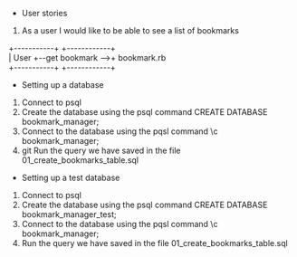 * User stories

1. As a user I would like to be able to see a list of bookmarks

+-----------+                    +------------+        
|    User    +--get bookmark -->+  bookmark.rb  
+-----------+                    +------------+      




* Setting up a database
1. Connect to psql
2. Create the database using the psql command CREATE DATABASE bookmark_manager;
3. Connect to the database using the pqsl command \c bookmark_manager;
4. git Run the query we have saved in the file 01_create_bookmarks_table.sql


* Setting up a test database
1. Connect to psql
2. Create the database using the psql command CREATE DATABASE bookmark_manager_test;
3. Connect to the database using the pqsl command \c bookmark_manager;
4. Run the query we have saved in the file 01_create_bookmarks_table.sql